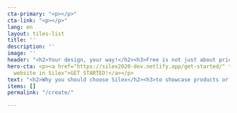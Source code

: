 ```yaml
---
cta-primary: "<p></p>"
cta-link: "<p></p>"
lang: en
layout: tiles-list
title: ''
description: ''
image: ''
header: "<h2>Your design, your way!</h2><h3>Free is not just about price. #Freedom.</h3>"
hero-cta: <p><a href="https://silex2020-dev.netlify.app/get-started/" title="Create
  website in Silex">GET STARTED!</a></p>
text: "<h2>Why you should choose Silex</h2><h3>to showcase products or a project?</h3>"
items: []
permalink: "/create/"

---
```

